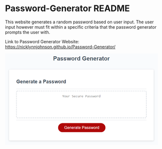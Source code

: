 # Password-Generator README

This website generates a random password based on user input. The user input however must fit within a specific criteria that the password generator prompts the user with. 

Link to Password Generator Website: https://nicklynnjohnson.github.io/Password-Generator/

![Password-Generator](./screenshot.png?raw=true "Password-Generator")
